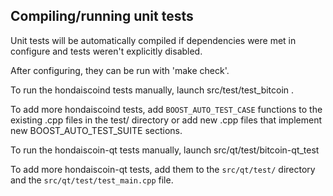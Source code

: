 Compiling/running unit tests
------------------------------------

Unit tests will be automatically compiled if dependencies were met in configure
and tests weren't explicitly disabled.

After configuring, they can be run with 'make check'.

To run the hondaiscoind tests manually, launch src/test/test_bitcoin .

To add more hondaiscoind tests, add `BOOST_AUTO_TEST_CASE` functions to the existing
.cpp files in the test/ directory or add new .cpp files that
implement new BOOST_AUTO_TEST_SUITE sections.

To run the hondaiscoin-qt tests manually, launch src/qt/test/bitcoin-qt_test

To add more hondaiscoin-qt tests, add them to the `src/qt/test/` directory and
the `src/qt/test/test_main.cpp` file.
